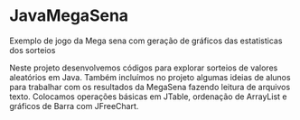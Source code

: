 # JavaMegaSena
Exemplo de jogo da Mega sena com geração de gráficos das estatisticas dos sorteios

Neste projeto desenvolvemos códigos para explorar sorteios de valores aleatórios em Java.
Também incluímos no projeto algumas ideias de alunos para trabalhar com os resultados da MegaSena fazendo leitura de arquivos texto.
Colocamos operações básicas em JTable, ordenação de ArrayList e gráficos de Barra com JFreeChart.
